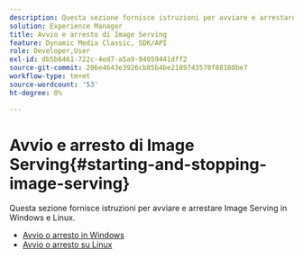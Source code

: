 ```yaml
---
description: Questa sezione fornisce istruzioni per avviare e arrestare Image Serving in Windows e Linux.
solution: Experience Manager
title: Avvio e arresto di Image Serving
feature: Dynamic Media Classic, SDK/API
role: Developer,User
exl-id: db5b6461-722c-4ed7-a5a9-94059441dff2
source-git-commit: 206e4643e3926cb85b4be2189743578f88180be7
workflow-type: tm+mt
source-wordcount: '53'
ht-degree: 0%

---
```


# Avvio e arresto di Image Serving{#starting-and-stopping-image-serving}

Questa sezione fornisce istruzioni per avviare e arrestare Image Serving in Windows e Linux.

* [Avvio o arresto in Windows](t-startstop-windows.md)
* [Avvio o arresto su Linux](t-startstop-linux.md)

